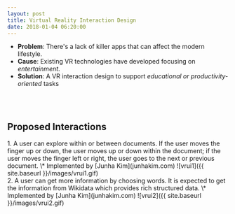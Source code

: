 ```yaml
---
layout: post
title: Virtual Reality Interaction Design
date: 2018-01-04 06:20:00
---
```


- **Problem**: There's a lack of killer apps that can affect the modern lifestyle.
- **Cause**: Existing VR technologies have developed focusing on *entertainment*.
- **Solution**: A VR interaction design to support *educational or productivity-oriented* tasks
<br />
<br />
<h2>Proposed Interactions</h2>
1. A user can explore within or between documents. If the user moves the finger up or down, the user moves up or down within the document; if the user moves the finger left or right, the user goes to the next or previous document.
\* Implemented by [Junha Kim](junhakim.com)
![vrui1]({{ site.baseurl }}/images/vrui1.gif)
<br />
2. A user can get more information by choosing words. It is expected to get the information from Wikidata which provides rich structured data.
\* Implemented by [Junha Kim](junhakim.com)
![vrui2]({{ site.baseurl }}/images/vrui2.gif)
